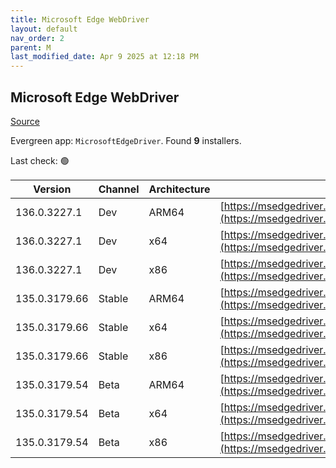 ```yaml
---
title: Microsoft Edge WebDriver
layout: default
nav_order: 2
parent: M
last_modified_date: Apr 9 2025 at 12:18 PM
---
```


## Microsoft Edge WebDriver

[Source](https://www.microsoft.com/edge)

Evergreen app: `MicrosoftEdgeDriver`. Found **9** installers.

Last check: 🟢

| Version       | Channel | Architecture | URI                                                                                                                                            |
| ------------- | ------- | ------------ | ---------------------------------------------------------------------------------------------------------------------------------------------- |
| 136.0.3227.1  | Dev     | ARM64        | [https://msedgedriver.azureedge.net/136.0.3227.1/edgedriver_arm64.zip](https://msedgedriver.azureedge.net/136.0.3227.1/edgedriver_arm64.zip)   |
| 136.0.3227.1  | Dev     | x64          | [https://msedgedriver.azureedge.net/136.0.3227.1/edgedriver_win64.zip](https://msedgedriver.azureedge.net/136.0.3227.1/edgedriver_win64.zip)   |
| 136.0.3227.1  | Dev     | x86          | [https://msedgedriver.azureedge.net/136.0.3227.1/edgedriver_win32.zip](https://msedgedriver.azureedge.net/136.0.3227.1/edgedriver_win32.zip)   |
| 135.0.3179.66 | Stable  | ARM64        | [https://msedgedriver.azureedge.net/135.0.3179.66/edgedriver_arm64.zip](https://msedgedriver.azureedge.net/135.0.3179.66/edgedriver_arm64.zip) |
| 135.0.3179.66 | Stable  | x64          | [https://msedgedriver.azureedge.net/135.0.3179.66/edgedriver_win64.zip](https://msedgedriver.azureedge.net/135.0.3179.66/edgedriver_win64.zip) |
| 135.0.3179.66 | Stable  | x86          | [https://msedgedriver.azureedge.net/135.0.3179.66/edgedriver_win32.zip](https://msedgedriver.azureedge.net/135.0.3179.66/edgedriver_win32.zip) |
| 135.0.3179.54 | Beta    | ARM64        | [https://msedgedriver.azureedge.net/135.0.3179.54/edgedriver_arm64.zip](https://msedgedriver.azureedge.net/135.0.3179.54/edgedriver_arm64.zip) |
| 135.0.3179.54 | Beta    | x64          | [https://msedgedriver.azureedge.net/135.0.3179.54/edgedriver_win64.zip](https://msedgedriver.azureedge.net/135.0.3179.54/edgedriver_win64.zip) |
| 135.0.3179.54 | Beta    | x86          | [https://msedgedriver.azureedge.net/135.0.3179.54/edgedriver_win32.zip](https://msedgedriver.azureedge.net/135.0.3179.54/edgedriver_win32.zip) |
